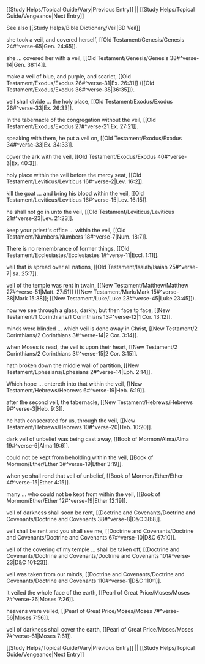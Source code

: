 [[Study Helps/Topical Guide/Vary|Previous Entry]]  ||  [[Study Helps/Topical Guide/Vengeance|Next Entry]]

 See also [[Study Helps/Bible Dictionary/Veil|BD Veil]]

 she took a veil, and covered herself, [[Old Testament/Genesis/Genesis 24#^verse-65|Gen. 24:65]].

 she ... covered her with a veil, [[Old Testament/Genesis/Genesis 38#^verse-14|Gen. 38:14]].

 make a veil of blue, and purple, and scarlet, [[Old Testament/Exodus/Exodus 26#^verse-31|Ex. 26:31]] ([[Old Testament/Exodus/Exodus 36#^verse-35|36:35]]).

 veil shall divide ... the holy place, [[Old Testament/Exodus/Exodus 26#^verse-33|Ex. 26:33]].

 In the tabernacle of the congregation without the veil, [[Old Testament/Exodus/Exodus 27#^verse-21|Ex. 27:21]].

 speaking with them, he put a veil on, [[Old Testament/Exodus/Exodus 34#^verse-33|Ex. 34:33]].

 cover the ark with the veil, [[Old Testament/Exodus/Exodus 40#^verse-3|Ex. 40:3]].

 holy place within the veil before the mercy seat, [[Old Testament/Leviticus/Leviticus 16#^verse-2|Lev. 16:2]].

 kill the goat ... and bring his blood within the veil, [[Old Testament/Leviticus/Leviticus 16#^verse-15|Lev. 16:15]].

 he shall not go in unto the veil, [[Old Testament/Leviticus/Leviticus 21#^verse-23|Lev. 21:23]].

 keep your priest's office ... within the veil, [[Old Testament/Numbers/Numbers 18#^verse-7|Num. 18:7]].

 There is no remembrance of former things, [[Old Testament/Ecclesiastes/Ecclesiastes 1#^verse-11|Eccl. 1:11]].

 veil that is spread over all nations, [[Old Testament/Isaiah/Isaiah 25#^verse-7|Isa. 25:7]].

 veil of the temple was rent in twain, [[New Testament/Matthew/Matthew 27#^verse-51|Matt. 27:51]] ([[New Testament/Mark/Mark 15#^verse-38|Mark 15:38]]; [[New Testament/Luke/Luke 23#^verse-45|Luke 23:45]]).

 now we see through a glass, darkly; but then face to face, [[New Testament/1 Corinthians/1 Corinthians 13#^verse-12|1 Cor. 13:12]].

 minds were blinded ... which veil is done away in Christ, [[New Testament/2 Corinthians/2 Corinthians 3#^verse-14|2 Cor. 3:14]].

 when Moses is read, the veil is upon their heart, [[New Testament/2 Corinthians/2 Corinthians 3#^verse-15|2 Cor. 3:15]].

 hath broken down the middle wall of partition, [[New Testament/Ephesians/Ephesians 2#^verse-14|Eph. 2:14]].

 Which hope ... entereth into that within the veil, [[New Testament/Hebrews/Hebrews 6#^verse-19|Heb. 6:19]].

 after the second veil, the tabernacle, [[New Testament/Hebrews/Hebrews 9#^verse-3|Heb. 9:3]].

 he hath consecrated for us, through the veil, [[New Testament/Hebrews/Hebrews 10#^verse-20|Heb. 10:20]].

 dark veil of unbelief was being cast away, [[Book of Mormon/Alma/Alma 19#^verse-6|Alma 19:6]].

 could not be kept from beholding within the veil, [[Book of Mormon/Ether/Ether 3#^verse-19|Ether 3:19]].

 when ye shall rend that veil of unbelief, [[Book of Mormon/Ether/Ether 4#^verse-15|Ether 4:15]].

 many ... who could not be kept from within the veil, [[Book of Mormon/Ether/Ether 12#^verse-19|Ether 12:19]].

 veil of darkness shall soon be rent, [[Doctrine and Covenants/Doctrine and Covenants/Doctrine and Covenants 38#^verse-8|D&C 38:8]].

 veil shall be rent and you shall see me, [[Doctrine and Covenants/Doctrine and Covenants/Doctrine and Covenants 67#^verse-10|D&C 67:10]].

 veil of the covering of my temple ... shall be taken off, [[Doctrine and Covenants/Doctrine and Covenants/Doctrine and Covenants 101#^verse-23|D&C 101:23]].

 veil was taken from our minds, [[Doctrine and Covenants/Doctrine and Covenants/Doctrine and Covenants 110#^verse-1|D&C 110:1]].

 it veiled the whole face of the earth, [[Pearl of Great Price/Moses/Moses 7#^verse-26|Moses 7:26]].

 heavens were veiled, [[Pearl of Great Price/Moses/Moses 7#^verse-56|Moses 7:56]].

 veil of darkness shall cover the earth, [[Pearl of Great Price/Moses/Moses 7#^verse-61|Moses 7:61]].

[[Study Helps/Topical Guide/Vary|Previous Entry]]  ||  [[Study Helps/Topical Guide/Vengeance|Next Entry]]